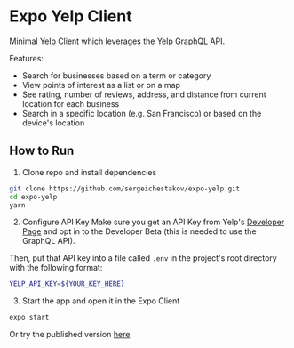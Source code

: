 # Expo Yelp Client

Minimal Yelp Client which leverages the Yelp GraphQL API.

Features:
- Search for businesses based on a term or category
- View points of interest as a list or on a map
- See rating, number of reviews, address, and distance from current location for each business
- Search in a specific location (e.g. San Francisco) or based on the device's location

## How to Run
1. Clone repo and install dependencies
```bash
git clone https://github.com/sergeichestakov/expo-yelp.git
cd expo-yelp
yarn
```

2. Configure API Key
Make sure you get an API Key from Yelp's [Developer Page](https://www.yelp.com/developers/v3/manage_app)
and opt in to the Developer Beta (this is needed to use the GraphQL API).

Then, put that API key into a file called `.env` in the project's root directory with the following format:
```bash
YELP_API_KEY=${YOUR_KEY_HERE}
```

3. Start the app and open it in the Expo Client
```bash
expo start
```

Or try the published version [here](https://expo.io/@sergeichestakov/expo-yelp)